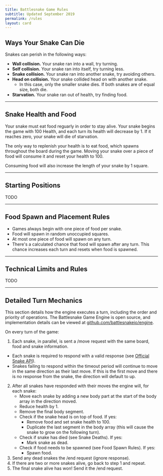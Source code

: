 ```yaml
---
title: Battlesnake Game Rules
subtitle: Updated September 2019
permalink: /rules
layout: card
---
```


## Ways Your Snake Can Die

Snakes can perish in the following ways:

- **Wall collision.** Your snake ran into a wall, try turning.
- **Self collision.** Your snake ran into itself, try turning less.
- **Snake collision.** Your snake ran into another snake, try avoiding others.
- **Head on collision.** Your snake collided head on with another snake.
  - In this case, only the smaller snake dies. If both snakes are of equal size, both die.
- **Starvation.** Your snake ran out of health, try finding food.

---

## Snake Health and Food

Your snake must eat food reguarly in order to stay alive. Your snake begins the game with 100 Health, and each turn its health will decrease by 1. If it reaches zero, your snake will die of starvation.

The only way to replenish your health is to eat food, which spawns throughout the board during the game. Moving your snake over a piece of food will consume it and reset your health to 100.

Consuming food will also increase the length of your snake by 1 square.

---

## Starting Positions

TODO

---

## Food Spawn and Placement Rules

* Games always begin with one piece of food per snake.
* Food will spawn in random unoccupied squares.
* At most one piece of food will spawn on any turn.
* There's a calculated chance that food will spawn after any turn. This chance increases each turn and resets when food is spawned.

---

## Technical Limits and Rules

TODO

---

## Detailed Turn Mechanics

This section details how the engine executes a turn, including the order and priority of operations. The Battlesnake Game Engine is open source, and implementation details can be viewed at [github.com/battlesnakeio/engine](https://github.com/battlesnakeio/enging).

On every turn of the game:

1. Each snake, in parallel, is sent a /move request with the same board, food and snake information.
  - Each snake is required to respond with a valid response (see [Official Snake API](/snake-api)).
  - Snakes failing to respond within the timeout period will continue to move in the same direction as their last move. If this is the first move and there is no response from the snake, the direction will default to up.
2. After all snakes have responded with their moves the engine will, for each snake:
   - Move each snake by adding a new body part at the start of the body array in the direction moved.
   - Reduce health by 1.
   - Remove the final body segment.
   - Check if the snake head is on top of food. If yes:
      - Remove food and set snake health to 100.
      - Duplicate the last segment in the body array (this will cause the snake to grow on the following turn).
   - Check if snake has died (see Snake Deaths). If yes:
      - Mark snake as dead.
   - Check if food needs to be spawned (see Food Spawn Rules). If yes:
      - Spawn food.
3. Send any dead snakes the /end request (ignore response).
4. If there are two or more snakes alive, go back to step 1 and repeat.
5. The final snake alive has won! Send it the /end request.
